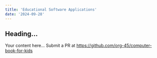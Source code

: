 ```yaml
---
title: 'Educational Software Applications'
date: '2024-09-28'
---
```


## Heading...
Your content here...
Submit a PR at https://github.com/org-45/computer-book-for-kids
